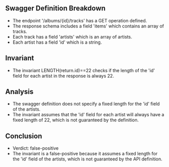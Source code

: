 ## Swagger Definition Breakdown
- The endpoint '/albums/{id}/tracks' has a GET operation defined.
- The response schema includes a field 'items' which contains an array of tracks.
- Each track has a field 'artists' which is an array of artists.
- Each artist has a field 'id' which is a string.

## Invariant
- The invariant LENGTH(return.id)==22 checks if the length of the 'id' field for each artist in the response is always 22.

## Analysis
- The swagger definition does not specify a fixed length for the 'id' field of the artists.
- The invariant assumes that the 'id' field for each artist will always have a fixed length of 22, which is not guaranteed by the definition.

## Conclusion
- Verdict: false-positive
- The invariant is a false-positive because it assumes a fixed length for the 'id' field of the artists, which is not guaranteed by the API definition.

